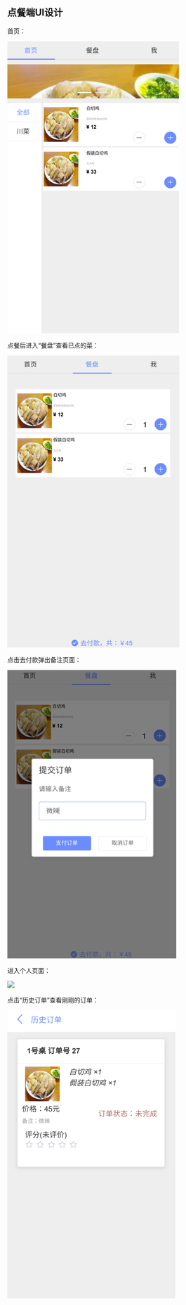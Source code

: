 ## 点餐端UI设计

首页：

![](image/首页.png)

点餐后进入“餐盘”查看已点的菜：

![](image/餐盘.png)

点击去付款弹出备注页面：

![](image/备注.png)

进入个人页面：

![](image/我.png)

点击“历史订单”查看刚刚的订单：

![](image/历史订单.png)


